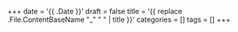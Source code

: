 +++
date = '{{ .Date }}'
draft = false
title = '{{ replace .File.ContentBaseName "_" " " | title }}'
categories = []
tags = []
+++